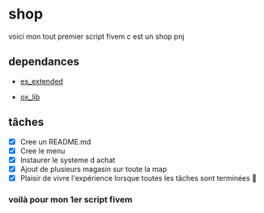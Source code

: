 # shop

voici mon tout premier script fivem c est un shop pnj

## dependances
- [es_extended](https://github.com/esx-framework/esx_core)
* [ox_lib](https://github.com/overextended/ox_lib)

## tâches 

- [x] Cree un README.md
- [x] Cree le menu
- [x] Instaurer le systeme d achat
- [x] Ajout de plusieurs magasin sur toute la map
- [x] Plaisir de vivre l'expérience lorsque toutes les tâches sont terminées :tada:

### voilà pour mon 1er script fivem 


